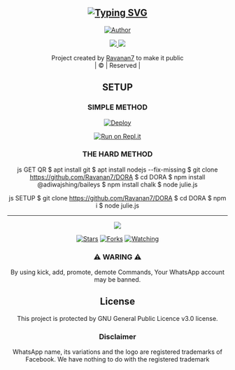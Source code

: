 <div align="center">
  <p align="center">

   
</p>


## [![Typing SVG](https://readme-typing-svg.herokuapp.com?font=Rockstar-ExtraBold&color=F33A6A&lines=WELCOME+TO+DORA+REPO;CREATED+BY+Jishnu+SIR;THIS+IS+A+USERBOT+PRIVATE+AND+PUBLIC+BOT;WITH+MORE+FEATHERS)](https://git.io/typing-svg)

 </a>
</p>


<div align="center">
  <p align="center">
</p>

  <p align="center">
<a href="https:"><img title="Author" src="https://img.shields.io/badge/Author--MIDHUN/Ravanan7?color=blue&style=for-the-badge&logo=whatsapp"></a>
</p>
</div>
<p align="center">
  <a href="https://instagram.com/jishnu_ks_123"><img src="https://img.shields.io/badge/Instagram-E4405F?style=for-the-badge&logo=instagram&logoColor=white"/> 
  <a href="https://wa.me/918075862144"><img src="https://img.shields.io/badge/WhatsApp-25D366?style=for-the-badge&logo=whatsapp&logoColor=white" />
</p>
</a>
<p align="center">
Project created by <a href="https://github.com/Ravanan7">Ravanan7</a> to make it public
    <br>
       | © |
        Reserved |
    <br> 
</p>

## SETUP
<div align="center"> 


  ### SIMPLE METHOD
  
[![Deploy](https://www.herokucdn.com/deploy/button.svg)](https://heroku.com/deploy?template=https://github.com/Ravanan7/APARNAMWOL-V2.git)


[![Run on Repl.it](https://repl.it/badge/github/quiec/whatsAlfa)](https://replit.com/@KalippanSer/KALIPPANSER-OR?v=1)
  

### THE HARD METHOD
js
GET QR
$ apt install git
$ apt install nodejs --fix-missing
$ git clone https://github.com/Ravanan7/DORA
$ cd DORA
$ npm install @adiwajshing/baileys
$ npm install chalk
$ node julie.js
      
js
SETUP
$ git clone https://github.com/Ravanan7/DORA
$ cd DORA
$ npm i
$ node julie.js

----

  <p align="center">
  <a href="https://github.com/Ravanan7/DORA/followers">
    
<a href="https://github.com/Ravanan7/">
<img src="https://img.shields.io/github/repo-size/cyberchekuthan/Kaztroserv1_v2?color=green&label=Repo%20total%20size&style=plastic">
<p align="center">
<a href="https://github.com/Kalippan-Midhunx3/followers"
<img title="Followers" src="https://img.shields.io/github/followers/Aj-fx?color=blue&style=flat-square"></a>
<a href="https://github.com/Ravanan7/DORA/stargazers/"><img title="Stars" src="https://img.shields.io/github/stars/Ravanan7/DORA?color=blue&style=flat-square"></a>
<a href="https://github.com/Ravanan7/DORA"><img title="Forks" src="https://img.shields.io/github/forks/Ravanan7/DORA?color=blue&style=flat-square"></a>
<a href="https://github.com/Ravanan7/DORA/watchers"><img title="Watching" src="https://img.shields.io/github/watchers/Ravanan7/DORA?label=Watchers&color=blue&style=flat-square"></a>
</p>
<div align="center">
    
### ⚠️ WARING ⚠️

By using kick, add, promote, demote Commands, Your WhatsApp account may be banned.


    


## License
This project is protected by GNU General Public Licence v3.0 license.

### Disclaimer
WhatsApp name, its variations and the logo are registered trademarks of Facebook. We have nothing to do with the registered trademark
